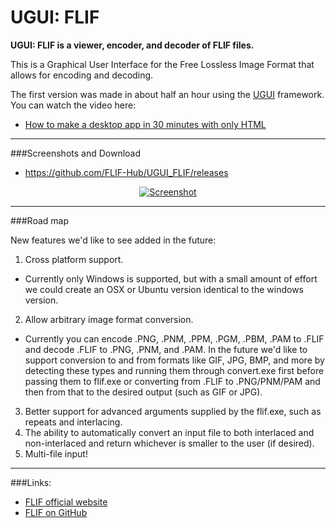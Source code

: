 # UGUI: FLIF

**UGUI: FLIF is a viewer, encoder, and decoder of FLIF files.**

This is a Graphical User Interface for the Free Lossless Image Format that allows for encoding and decoding.

The first version was made in about half an hour using the [UGUI](http://ugui.io) framework. You can watch the video here:

* [How to make a desktop app in 30 minutes with only HTML](https://www.youtube.com/watch?v=qHMRroZ7AAw)

* * *

###Screenshots and Download

* https://github.com/FLIF-Hub/UGUI_FLIF/releases

<p align="center"><a href="http://github.com/FLIF-Hub/UGUI_Flif/releases"><img src="http://i.imgur.com/mt80RRZ.gif" alt="Screenshot" /></a></p>

* * *

###Road map

New features we'd like to see added in the future:

1. Cross platform support.
 * Currently only Windows is supported, but with a small amount of effort we could create an OSX or Ubuntu version identical to the windows version.
2. Allow arbitrary image format conversion.
 * Currently you can encode .PNG, .PNM, .PPM, .PGM, .PBM, .PAM to .FLIF and decode .FLIF to .PNG, .PNM, and .PAM. In the future we'd like to support conversion to and from formats like GIF, JPG, BMP, and more by detecting these types and running them through convert.exe first before passing them to flif.exe or converting from .FLIF to .PNG/PNM/PAM and then from that to the desired output (such as GIF or JPG).
3. Better support for advanced arguments supplied by the flif.exe, such as repeats and interlacing.
4. The ability to automatically convert an input file to both interlaced and non-interlaced and return whichever is smaller to the user (if desired).
5. Multi-file input!

* * *

###Links:

* [FLIF official website](http://flif.info)
* [FLIF on GitHub](https://github.com/FLIF-Hub/FLIF)
